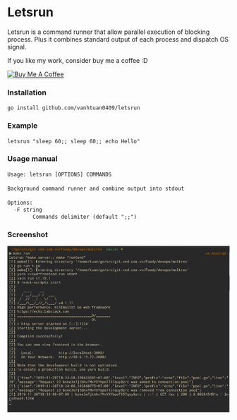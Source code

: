 # Letsrun

Letsrun is a command runner that allow parallel execution of blocking process. Plus it combines standard output of each process and dispatch OS signal.

If you like my work, consider buy me a coffee :D

<a href="https://www.buymeacoffee.com/sHZbgvYh0" target="_blank"><img src="https://www.buymeacoffee.com/assets/img/custom_images/orange_img.png" alt="Buy Me A Coffee" style="height: 41px !important;width: 174px !important;box-shadow: 0px 3px 2px 0px rgba(190, 190, 190, 0.5) !important;-webkit-box-shadow: 0px 3px 2px 0px rgba(190, 190, 190, 0.5) !important;" ></a>

### Installation

```
go install github.com/vanhtuan0409/letsrun
```

### Example

```
letsrun "sleep 60;; sleep 60;; echo Hello"
```

### Usage manual

```
Usage: letsrun [OPTIONS] COMMANDS

Background command runner and combine output into stdout

Options:
  -F string
    	Commands delimiter (default ";;")
```

### Screenshot

![](screenshot/image.png)
